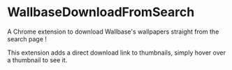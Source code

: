 WallbaseDownloadFromSearch
==========================

A Chrome extension to download Wallbase's wallpapers straight from the search page !

This extension adds a direct download link to thumbnails, simply hover over a thumbnail to see it.
